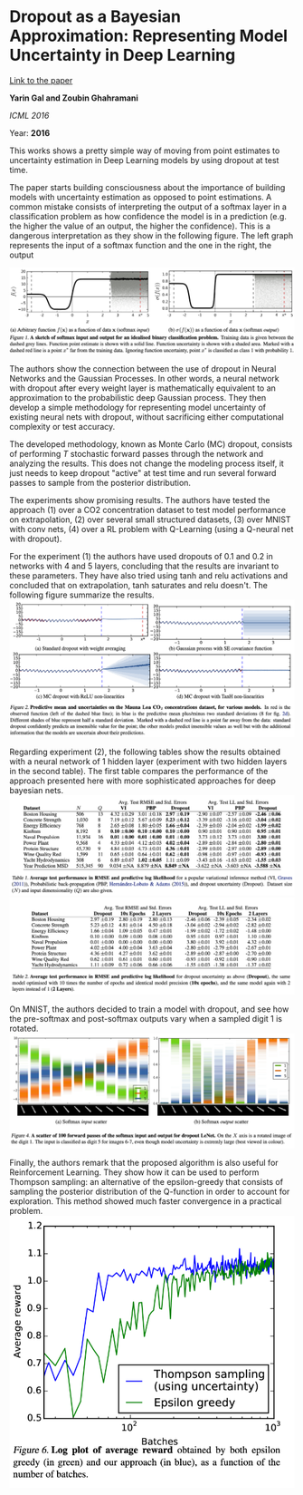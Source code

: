 # Dropout as a Bayesian Approximation: Representing Model Uncertainty in Deep Learning

[Link to the paper](https://arxiv.org/abs/1506.02142)

**Yarin Gal and Zoubin Ghahramani**

*ICML 2016*

Year: **2016**

This works shows a pretty simple way of moving from point estimates to uncertainty estimation in Deep Learning models by using dropout at test time.

The paper starts building consciousness about the importance of building models with uncertainty estimation as opposed to point estimations. A common mistake consists of interpreting the output of a softmax layer in a classification problem as how confidence the model is in a prediction (e.g. the higher the value of an output, the higher the confidence). This is a dangerous interpretation as they show in the following figure. The left graph represents the input of a softmax function and the one in the right, the output

![](gal2016/softmax-confidence.png)


The authors show the connection between the use of dropout in Neural Networks and the Gaussian Processes. In other words, a neural network with dropout after every weight layer is mathematically equivalent to an approximation to the probabilistic deep Gaussian process. They then develop a simple methodology for representing model uncertainty of existing neural nets with dropout, without sacrificing either computational complexity or test accuracy.

The developed methodology, known as Monte Carlo (MC) dropout, consists of performing $T$ stochastic forward passes through the network and analyzing the results. This does not change the modeling process itself, it just needs to keep dropout "active" at test time and run several forward passes to sample from the posterior distribution.

The experiments show promising results. The authors have tested the approach (1) over a CO2 concentration dataset to test model performance on extrapolation, (2) over several small structured datasets, (3) over MNIST with conv nets, (4) over a RL problem with Q-Learning (using a Q-neural net with dropout).

For the experiment (1) the authors have used dropouts of 0.1 and 0.2 in networks with 4 and 5 layers, concluding that the results are invariant to these parameters. They have also tried using tanh and relu activations and concluded that on extrapolation, tanh saturates and relu doesn't. The following figure summarize the results.
![](gal2016/extrapolation-analysis.png)

Regarding experiment (2), the following tables show the results obtained with a neural network of 1 hidden layer (experiment with two hidden layers in the second table). The first table compares the performance of the approach presented here with more sophisticated approaches for deep bayesian nets.
![](gal2016/bayesian-approaches-comparison.png)
![](gal2016/model-variation.png)

On MNIST, the authors decided to train a model with dropout, and see how the pre-softmax and post-softmax outputs vary when a sampled digit 1 is rotated.
![](gal2016/mnist-uncertainty.png)

Finally, the authors remark that the proposed algorithm is also useful for Reinforcement Learning. They show how it can be used to perform Thompson sampling: an alternative of the epsilon-greedy that consists of sampling the posterior distribution of the Q-function in order to account for exploration. This method showed much faster convergence in a practical problem.
![](gal2016/rl-dropout.png)



